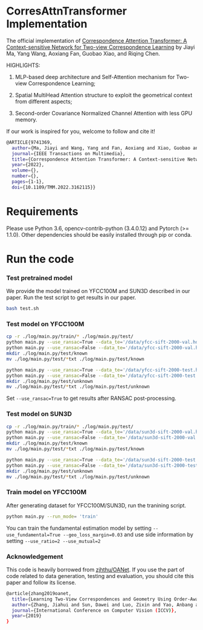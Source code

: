 # CorresAttnTransformer Implementation
The official implementation of [Correspondence Attention Transformer: A Context-sensitive Network for Two-view Correspondence Learning](https://ieeexplore.ieee.org/document/9741369) by Jiayi Ma, Yang Wang, Aoxiang Fan, Guobao Xiao, and Riqing Chen.

HIGHLIGHTS:

1) MLP-based deep architecture and Self-Attention mechanism for Two-view Correspondence Learning;

2) Spatial MultiHead Attention structure to exploit the geometrical context from different aspects; 

3) Second-order Covariance Normalized Channel Attention with less GPU memory.
     
If our work is inspired for you, welcome to follow and cite it!
```bash
@ARTICLE{9741369,
  author={Ma, Jiayi and Wang, Yang and Fan, Aoxiang and Xiao, Guobao and Chen, Riqing},
  journal={IEEE Transactions on Multimedia}, 
  title={Correspondence Attention Transformer: A Context-sensitive Network for Two-view Correspondence Learning}, 
  year={2022},
  volume={},
  number={},
  pages={1-1},
  doi={10.1109/TMM.2022.3162115}}
```


# Requirements
Please use Python 3.6, opencv-contrib-python (3.4.0.12) and Pytorch (>= 1.1.0). Other dependencies should be easily installed through pip or conda.

# Run the code
### Test pretrained model

We provide the model trained on YFCC100M and SUN3D described in our paper. Run the test script to get results in our paper.
```bash
bash test.sh
```

### Test model on YFCC100M
```bash
cp -r ./log/main.py/train/* ./log/main.py/test/
python main.py --use_ransac=True --data_te='/data/yfcc-sift-2000-val.hdf5' --run_mode='test'
python main.py --use_ransac=False --data_te='/data/yfcc-sift-2000-val.hdf5' --run_mode='test'
mkdir ./log/main.py/test/known
mv ./log/main.py/test/*txt ./log/main.py/test/known

python main.py --use_ransac=True --data_te='/data/yfcc-sift-2000-test.hdf5' --run_mode='test'
python main.py --use_ransac=False --data_te='/data/yfcc-sift-2000-test.hdf5' --run_mode='test'
mkdir ./log/main.py/test/unknown
mv ./log/main.py/test/*txt ./log/main.py/test/unknown
```
Set `--use_ransac=True` to get results after RANSAC post-processing.

### Test model on SUN3D
```bash
cp -r ./log/main.py/train/* ./log/main.py/test/
python main.py --use_ransac=True --data_te='/data/sun3d-sift-2000-val.hdf5' --run_mode='test'
python main.py --use_ransac=False --data_te='/data/sun3d-sift-2000-val.hdf5' --run_mode='test'
mkdir ./log/main.py/test/known
mv ./log/main.py/test/*txt ./log/main.py/test/known

python main.py --use_ransac=True --data_te='/data/sun3d-sift-2000-test.hdf5' --run_mode='test'
python main.py --use_ransac=False --data_te='/data/sun3d-sift-2000-test.hdf5' --run_mode='test'
mkdir ./log/main.py/test/unknown
mv ./log/main.py/test/*txt ./log/main.py/test/unknown
```


### Train model on YFCC100M

After generating dataset for YFCC100M/SUN3D, run the tranining script.
```bash
python main.py --run_mode= 'train'
```

You can train the fundamental estimation model by setting `--use_fundamental=True --geo_loss_margin=0.03` and use side information by setting `--use_ratio=2 --use_mutual=2`

### Acknowledgement
This code is heavily borrowed from [zjhthu/OANet](https://github.com/zjhthu/OANet). If you use the part of code related to data generation, testing and evaluation, you should cite this paper and follow its license.
```bash
@article{zhang2019oanet,
  title={Learning Two-View Correspondences and Geometry Using Order-Aware Network},
  author={Zhang, Jiahui and Sun, Dawei and Luo, Zixin and Yao, Anbang and Zhou, Lei and Shen, Tianwei and Chen, Yurong and Quan, Long and Liao, Hongen},
  journal={International Conference on Computer Vision (ICCV)},
  year={2019}
}
```
